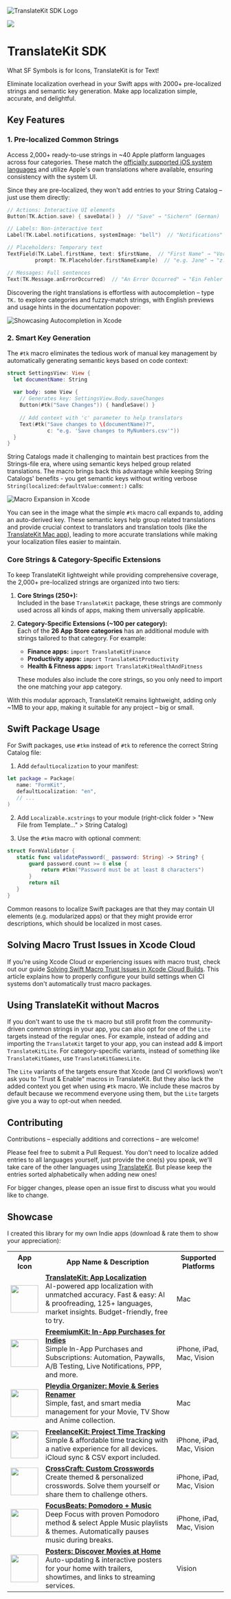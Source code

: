 ![TranslateKit SDK Logo](https://github.com/FlineDev/TranslateKit/blob/main/Logo.png?raw=true)

[![](https://img.shields.io/endpoint?url=https%3A%2F%2Fswiftpackageindex.com%2Fapi%2Fpackages%2FFlineDev%2FTranslateKit%2Fbadge%3Ftype%3Dplatforms)](https://swiftpackageindex.com/FlineDev/TranslateKit)

# TranslateKit SDK

What SF Symbols is for Icons, TranslateKit is for Text!

Eliminate localization overhead in your Swift apps with 2000+ pre-localized strings and semantic key generation. Make app localization simple, accurate, and delightful.

## Key Features

### 1. Pre-localized Common Strings
Access 2,000+ ready-to-use strings in ~40 Apple platform languages across four categories. These match the [officially supported iOS system languages](https://www.apple.com/ios/feature-availability/#system-language-system-language) and utilize Apple's own translations where available, ensuring consistency with the system UI. 

Since they are pre-localized, they won't add entries to your String Catalog – just use them directly:

```swift
// Actions: Interactive UI elements
Button(TK.Action.save) { saveData() }  // "Save" → "Sichern" (German)

// Labels: Non-interactive text
Label(TK.Label.notifications, systemImage: "bell")  // "Notifications" → "Benachrichtigungen"

// Placeholders: Temporary text
TextField(TK.Label.firstName, text: $firstName,  // "First Name" → "Vorname"
         prompt: TK.Placeholder.firstNameExample)  // "e.g. Jane" → "z.B. Erika"

// Messages: Full sentences
Text(TK.Message.anErrorOccurred)  // "An Error Occurred" → "Ein Fehler ist aufgetreten"
```

Discovering the right translations is effortless with autocompletion – type `TK.` to explore categories and fuzzy-match strings, with English previews and usage hints in the documentation popover:

![Showcasing Autocompletion in Xcode](https://github.com/FlineDev/TranslateKit/blob/main/Images/Autocomplete.jpeg?raw=true)

### 2. Smart Key Generation
The `#tk` macro eliminates the tedious work of manual key management by automatically generating semantic keys based on code context:

```swift
struct SettingsView: View {
  let documentName: String
    
  var body: some View {
    // Generates key: SettingsView.Body.saveChanges
    Button(#tk("Save Changes")) { handleSave() }
        
    // Add context with 'c' parameter to help translators
    Text(#tk("Save changes to \(documentName)?", 
             c: "e.g. 'Save changes to MyNumbers.csv'"))
  }
}
```

String Catalogs made it challenging to maintain best practices from the Strings-file era, where using semantic keys helped group related translations. The macro brings back this advantage while keeping String Catalogs' benefits - you get semantic keys without writing verbose `String(localized:defaultValue:comment:)` calls:

![Macro Expansion in Xcode](https://github.com/FlineDev/TranslateKit/blob/main/Images/MacroExpansion.jpeg?raw=true)

You can see in the image what the simple `#tk` macro call expands to, adding an auto-derived key. These semantic keys help group related translations and provide crucial context to translators and translation tools (like the [TranslateKit Mac app](https://translatekit.app)), leading to more accurate translations while making your localization files easier to maintain.

### Core Strings & Category-Specific Extensions

To keep TranslateKit lightweight while providing comprehensive coverage, the 2,000+ pre-localized strings are organized into two tiers:

1. **Core Strings (250+):**  
   Included in the base `TranslateKit` package, these strings are commonly used across all kinds of apps, making them universally applicable.

2. **Category-Specific Extensions (~100 per category):**  
   Each of the **26 App Store categories** has an additional module with strings tailored to that category. For example:
   - **Finance apps:** `import TranslateKitFinance`
   - **Productivity apps:** `import TranslateKitProductivity`
   - **Health & Fitness apps:** `import TranslateKitHealthAndFitness`
   
   These modules also include the core strings, so you only need to import the one matching your app category.

With this modular approach, TranslateKit remains lightweight, adding only ~1MB to your app, making it suitable for any project – big or small.

## Swift Package Usage

For Swift packages, use `#tkm` instead of `#tk` to reference the correct String Catalog file:

1. Add `defaultLocalization` to your manifest:
```swift
let package = Package(
   name: "FormKit",
   defaultLocalization: "en",
   // ...
)
```

2. Add `Localizable.xcstrings` to your module (right-click folder > "New File from Template…" > String Catalog)

3. Use the `#tkm` macro with optional comment:
```swift
struct FormValidator {
   static func validatePassword(_ password: String) -> String? {
       guard password.count >= 8 else {
           return #tkm("Password must be at least 8 characters")
       }
       return nil
   }
}
```

Common reasons to localize Swift packages are that they may contain UI elements (e.g. modularized apps) or that they might provide error descriptions, which should be localized in most cases.

## Solving Macro Trust Issues in Xcode Cloud

If you're using Xcode Cloud or experiencing issues with macro trust, check out our guide [Solving Swift Macro Trust Issues in Xcode Cloud Builds](https://www.fline.dev/solving-swift-macro-trust-issues-in-xcode-cloud-builds/). This article explains how to properly configure your build settings when CI systems don't automatically trust macro packages.

## Using TranslateKit without Macros

If you don't want to use the `tk` macro but still profit from the community-driven common strings in your app, you can also opt for one of the `Lite` targets instead of the regular ones. For example, instead of adding and importing the `TranslateKit` target to your app, you can instead add & import `TranslateKitLite`. For category-specific variants, instead of something like `TranslateKitGames`, use `TranslateKitGamesLite`.

The `Lite` variants of the targets ensure that Xcode (and CI workflows) won't ask you to "Trust & Enable" macros in TranslateKit. But they also lack the added context you get when using `#tk` macro. We include these macros by default because we recommend everyone using them, but the `Lite` targets give you a way to opt-out when needed.

## Contributing

Contributions – especially additions and corrections – are welcome!

Please feel free to submit a Pull Request. You don't need to localize added entries to all languages yourself, just provide the one(s) you speak, we'll take care of the other languages using [TranslateKit](https://translatekit.app). But please keep the entries sorted alphabetically when adding new ones!

For bigger changes, please open an issue first to discuss what you would like to change.

## Showcase

I created this library for my own Indie apps (download & rate them to show your appreciation):

<table>
  <tr>
    <th>App Icon</th>
    <th>App Name & Description</th>
    <th>Supported Platforms</th>
  </tr>
  <tr>
    <td>
      <a href="https://apps.apple.com/app/apple-store/id6476773066?pt=549314&ct=github.com&mt=8">
        <img src="https://raw.githubusercontent.com/FlineDev/HandySwiftUI/main/Images/Apps/TranslateKit.webp" width="64" />
      </a>
    </td>
    <td>
      <a href="https://apps.apple.com/app/apple-store/id6476773066?pt=549314&ct=github.com&mt=8">
        <strong>TranslateKit: App Localization</strong>
      </a>
      <br />
      AI-powered app localization with unmatched accuracy. Fast & easy: AI & proofreading, 125+ languages, market insights. Budget-friendly, free to try.
    </td>
    <td>Mac</td>
  </tr>
  <tr>
    <td>
      <a href="https://apps.apple.com/app/apple-store/id6502914189?pt=549314&ct=github.com&mt=8">
        <img src="https://raw.githubusercontent.com/FlineDev/HandySwiftUI/main/Images/Apps/FreemiumKit.webp" width="64" />
      </a>
    </td>
    <td>
      <a href="https://apps.apple.com/app/apple-store/id6502914189?pt=549314&ct=github.com&mt=8">
        <strong>FreemiumKit: In-App Purchases for Indies</strong>
      </a>
      <br />
      Simple In-App Purchases and Subscriptions: Automation, Paywalls, A/B Testing, Live Notifications, PPP, and more.
    </td>
    <td>iPhone, iPad, Mac, Vision</td>
  </tr>
  <tr>
    <td>
      <a href="https://apps.apple.com/app/apple-store/id6587583340?pt=549314&ct=github.com&mt=8">
        <img src="https://raw.githubusercontent.com/FlineDev/HandySwiftUI/main/Images/Apps/PleydiaOrganizer.webp" width="64" />
      </a>
    </td>
    <td>
      <a href="https://apps.apple.com/app/apple-store/id6587583340?pt=549314&ct=github.com&mt=8">
        <strong>Pleydia Organizer: Movie & Series Renamer</strong>
      </a>
      <br />
      Simple, fast, and smart media management for your Movie, TV Show and Anime collection.
    </td>
    <td>Mac</td>
  </tr>
  <tr>
    <td>
      <a href="https://apps.apple.com/app/apple-store/id6480134993?pt=549314&ct=github.com&mt=8">
        <img src="https://raw.githubusercontent.com/FlineDev/HandySwiftUI/main/Images/Apps/FreelanceKit.webp" width="64" />
      </a>
    </td>
    <td>
      <a href="https://apps.apple.com/app/apple-store/id6480134993?pt=549314&ct=github.com&mt=8">
        <strong>FreelanceKit: Project Time Tracking</strong>
      </a>
      <br />
      Simple & affordable time tracking with a native experience for all devices. iCloud sync & CSV export included.
    </td>
    <td>iPhone, iPad, Mac, Vision</td>
  </tr>
  <tr>
    <td>
      <a href="https://apps.apple.com/app/apple-store/id6472669260?pt=549314&ct=github.com&mt=8">
        <img src="https://raw.githubusercontent.com/FlineDev/HandySwiftUI/main/Images/Apps/CrossCraft.webp" width="64" />
      </a>
    </td>
    <td>
      <a href="https://apps.apple.com/app/apple-store/id6472669260?pt=549314&ct=github.com&mt=8">
        <strong>CrossCraft: Custom Crosswords</strong>
      </a>
      <br />
      Create themed & personalized crosswords. Solve them yourself or share them to challenge others.
    </td>
    <td>iPhone, iPad, Mac, Vision</td>
  </tr>
  <tr>
    <td>
      <a href="https://apps.apple.com/app/apple-store/id6477829138?pt=549314&ct=github.com&mt=8">
        <img src="https://raw.githubusercontent.com/FlineDev/HandySwiftUI/main/Images/Apps/FocusBeats.webp" width="64" />
      </a>
    </td>
    <td>
      <a href="https://apps.apple.com/app/apple-store/id6477829138?pt=549314&ct=github.com&mt=8">
        <strong>FocusBeats: Pomodoro + Music</strong>
      </a>
      <br />
      Deep Focus with proven Pomodoro method & select Apple Music playlists & themes. Automatically pauses music during breaks.
    </td>
    <td>iPhone, iPad, Mac, Vision</td>
  </tr>
  <tr>
    <td>
      <a href="https://apps.apple.com/app/apple-store/id6478062053?pt=549314&ct=github.com&mt=8">
        <img src="https://raw.githubusercontent.com/FlineDev/HandySwiftUI/main/Images/Apps/Posters.webp" width="64" />
      </a>
    </td>
    <td>
      <a href="https://apps.apple.com/app/apple-store/id6478062053?pt=549314&ct=github.com&mt=8">
        <strong>Posters: Discover Movies at Home</strong>
      </a>
      <br />
      Auto-updating & interactive posters for your home with trailers, showtimes, and links to streaming services.
    </td>
    <td>Vision</td>
  </tr>
</table>
